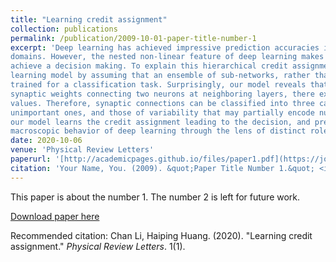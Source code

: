```yaml
---
title: "Learning credit assignment"
collection: publications
permalink: /publication/2009-10-01-paper-title-number-1
excerpt: 'Deep learning has achieved impressive prediction accuracies in a variety of scientific and industrial
domains. However, the nested non-linear feature of deep learning makes the learning highly nontransparent, i.e., it is still unknown how the learning coordinates a huge number of parameters to
achieve a decision making. To explain this hierarchical credit assignment, we propose a mean-field
learning model by assuming that an ensemble of sub-networks, rather than a single network, are
trained for a classification task. Surprisingly, our model reveals that apart from some deterministic
synaptic weights connecting two neurons at neighboring layers, there exist a large number of connections that can be absent, and other connections can allow for a broad distribution of their weight
values. Therefore, synaptic connections can be classified into three categories: very important ones,
unimportant ones, and those of variability that may partially encode nuisance factors. Therefore,
our model learns the credit assignment leading to the decision, and predicts an ensemble of subnetworks that can accomplish the same task, thereby providing insights toward understanding the
macroscopic behavior of deep learning through the lens of distinct roles of synaptic weights.'
date: 2020-10-06
venue: 'Physical Review Letters'
paperurl: '[http://academicpages.github.io/files/paper1.pdf](https://journals.aps.org/prl/abstract/10.1103/PhysRevLett.125.178301)'
citation: 'Your Name, You. (2009). &quot;Paper Title Number 1.&quot; <i>Journal 1</i>. 1(1).'
---
```

This paper is about the number 1. The number 2 is left for future work.

[Download paper here]([http://academicpages.github.io/files/paper1.pdf](https://journals.aps.org/prl/abstract/10.1103/PhysRevLett.125.178301))

Recommended citation: Chan Li, Haiping Huang. (2020). "Learning credit assignment." <i>Physical Review Letters</i>. 1(1).
